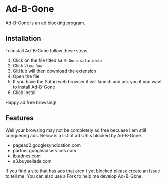 # Ad-B-Gone
Ad-B-Gone is an ad blocking program.

## Installation
To install Ad-B-Gone follow these steps:

1. Click on the file titled `Ad-B-Gone.safariextz`
2. Click `View Raw`
3. GitHub will then download the extension
4. Open the file
5. If you have the Safari web browser it will launch and ask you if you want to install Ad-B-Gone
6. Click Install

Happy ad free browsing!

## Features
Well your browsing may not be completely ad free becuase I am still conquering ads. Below is a list of ad URLs blocked by Ad-B-Gone.

- pagead2.googlesyndication.com
- partner.googleadservices.com
- ib.adnxs.com
- s3.buysellads.com

If you find a site that has ads that aren't yet blocked please create an Issue to tell me. You can also use a Fork to help me develop Ad-B-Gone.
